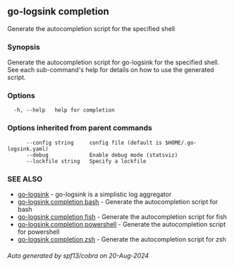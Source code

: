 ## go-logsink completion

Generate the autocompletion script for the specified shell

### Synopsis

Generate the autocompletion script for go-logsink for the specified shell.
See each sub-command's help for details on how to use the generated script.


### Options

```
  -h, --help   help for completion
```

### Options inherited from parent commands

```
      --config string     config file (default is $HOME/.go-logsink.yaml)
      --debug             Enable debug mode (statsviz)
      --lockfile string   Specify a lockfile
```

### SEE ALSO

* [go-logsink](go-logsink.md)	 - go-logsink is a simplistic log aggregator
* [go-logsink completion bash](go-logsink_completion_bash.md)	 - Generate the autocompletion script for bash
* [go-logsink completion fish](go-logsink_completion_fish.md)	 - Generate the autocompletion script for fish
* [go-logsink completion powershell](go-logsink_completion_powershell.md)	 - Generate the autocompletion script for powershell
* [go-logsink completion zsh](go-logsink_completion_zsh.md)	 - Generate the autocompletion script for zsh

###### Auto generated by spf13/cobra on 20-Aug-2024
